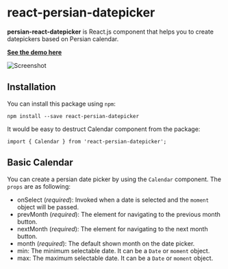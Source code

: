 # react-persian-datepicker

**persian-react-datepicker** is React.js component that helps you to create datepickers based on Persian calendar.

**[See the demo here](http://mohebifar.github.io/react-persian-datepicker/)**

![Screenshot](https://www.dropbox.com/s/m4ryf0jxs4ce4wf/calendar.png?dl=1)

## Installation

You can install this package using `npm`:

    npm install --save react-persian-datepicker
  
It would be easy to destruct Calendar component from the package:

```es6
import { Calendar } from 'react-persian-datepicker';
```

## Basic Calendar

You can create a persian date picker by using the `Calendar` component. The `props` are as following:

* onSelect (*required*): Invoked when a date is selected and the `moment` object will be passed.
* prevMonth (*required*): The element for navigating to the previous month button.
* nextMonth (*required*): The element for navigating to the next month button.
* month (*required*): The default shown month on the date picker.
* min: The minimum selectable date. It can be a `Date` or `moment` object.
* max: The maximum selectable date. It can be a `Date` or `moment` object.
